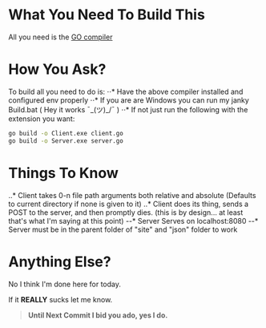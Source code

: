 # What You Need To Build This
All you need is the [GO compiler](https://golang.org/dl/)

# How You Ask?
To build all you need to do is: 
⋅⋅* Have the above compiler installed and configured env properly
⋅⋅* If you are are Windows you can run my janky Build.bat ( Hey it works ¯\_(ツ)_/¯ )
⋅⋅* If not just run the following with the extension you want:
```bash
go build -o Client.exe client.go
go build -o Server.exe server.go
```

# Things To Know
..* Client takes 0-n file path arguments both relative and absolute 
    (Defaults to current directory if none is given to it)
..* Client does its thing, sends a POST to the server, and then promptly dies.
    (this is by design... at least that's what I'm saying at this point)
--* Server Serves on localhost:8080 
--* Server must be in the parent folder of "site" and "json" folder to work

# Anything Else?
No I think I'm done here for today.

If it **REALLY** sucks let me know.

> __Until Next Commit I bid you ado, yes I do.__
